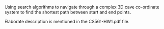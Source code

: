 Using search algorithms to navigate through a complex 3D cave co-ordinate system to find the shortest path between start and end points.

Elaborate description is mentioned in the CS561-HW1.pdf file.
